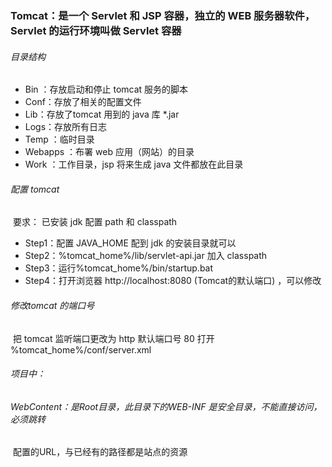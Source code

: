 ### Tomcat：是一个 Servlet 和 JSP 容器，独立的 WEB 服务器软件，Servlet 的运行环境叫做 Servlet 容器

###### 目录结构

- Bin ：存放启动和停止 tomcat 服务的脚本
- Conf：存放了相关的配置文件 
- Lib：存放了tomcat 用到的 java 库 *.jar 
- Logs：存放所有日志 
- Temp ：临时目录 
- Webapps ：布署 web 应用（网站）的目录 
- Work ：工作目录，jsp 将来生成 java 文件都放在此目录

###### 配置 tomcat

​	要求： 已安装 jdk 配置 path 和 classpath

- Step1：配置 JAVA_HOME 配到 jdk 的安装目录就可以 
- Step2：%tomcat_home%/lib/servlet-api.jar 加入 classpath 
- Step3：运行%tomcat_home%/bin/startup.bat 
- Step4：打开浏览器  http://localhost:8080  (Tomcat的默认端口) ，可以修改

###### 修改tomcat 的端口号

​	把 tomcat 监听端口更改为 http 默认端口号 80 打开 %tomcat_home%/conf/server.xml

###### 项目中：

###### 	WebContent：是Root目录，此目录下的WEB-INF 是安全目录，不能直接访问，必须跳转

​	配置的URL，与已经有的路径都是站点的资源